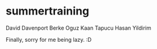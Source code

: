 # summertraining

David Davenport
Berke Oguz 
Kaan Tapucu 
Hasan Yildirim

Finally, sorry for me being lazy. :D
